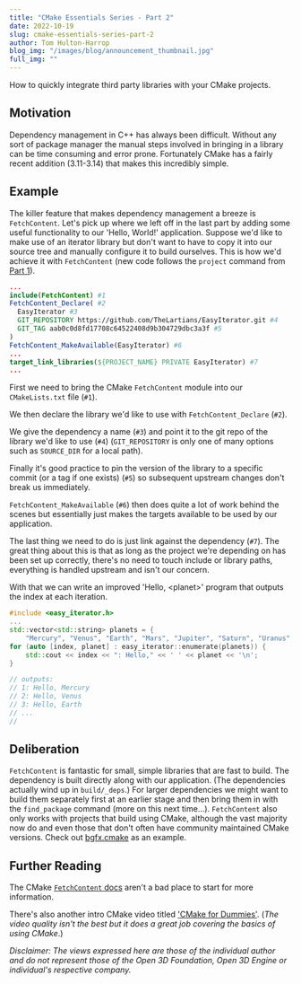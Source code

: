 ```yaml
---
title: "CMake Essentials Series - Part 2"
date: 2022-10-19
slug: cmake-essentials-series-part-2
author: Tom Hulton-Harrop
blog_img: "/images/blog/announcement_thumbnail.jpg"
full_img: ""
---
```

How to quickly integrate third party libraries with your CMake projects.

## Motivation

Dependency management in C++ has always been difficult. Without any sort of package manager the manual steps involved in bringing in a library can be time consuming and error prone. Fortunately CMake has a fairly recent addition (3.11-3.14) that makes this incredibly simple.

## Example

The killer feature that makes dependency management a breeze is `FetchContent`. Let's pick up where we left off in the last part by adding some useful functionality to our 'Hello, World!' application. Suppose we'd like to make use of an iterator library but don't want to have to copy it into our source tree and manually configure it to build ourselves. This is how we'd achieve it with `FetchContent` (new code follows the `project` command from [Part 1](/blog/posts/cmake-essentials-series-part-1)).

```cmake
...
include(FetchContent) #1
FetchContent_Declare( #2  
  EasyIterator #3
  GIT_REPOSITORY https://github.com/TheLartians/EasyIterator.git #4  
  GIT_TAG aab0c0d8fd17708c64522408d9b304729dbc3a3f #5
)
FetchContent_MakeAvailable(EasyIterator) #6
...
target_link_libraries(${PROJECT_NAME} PRIVATE EasyIterator) #7
...
```

First we need to bring the CMake `FetchContent` module into our `CMakeLists.txt` file (`#1`).

We then declare the library we'd like to use with `FetchContent_Declare` (`#2`).

We give the dependency a name (`#3`) and point it to the git repo of the library we'd like to use (`#4`) (`GIT_REPOSITORY` is only one of many options such as `SOURCE_DIR` for a local path).

Finally it's good practice to pin the version of the library to a specific commit (or a tag if one exists) (`#5`) so subsequent upstream changes don't break us immediately.

`FetchContent_MakeAvailable` (`#6`) then does quite a lot of work behind the scenes but essentially just makes the targets available to be used by our application.

The last thing we need to do is just link against the dependency (`#7`). The great thing about this is that as long as the project we're depending on has been set up correctly, there's no need to touch include or library paths, everything is handled upstream and isn't our concern.  
  
With that we can write an improved 'Hello, \<planet\>' program that outputs the index at each iteration.

```c++
#include <easy_iterator.h>
...
std::vector<std::string> planets = {    
    "Mercury", "Venus", "Earth", "Mars", "Jupiter", "Saturn", "Uranus", "Neptune", "Pluto?"};
for (auto [index, planet] : easy_iterator::enumerate(planets)) {    
    std::cout << index << ": Hello," << ' ' << planet << '\n';
}

// outputs:
// 1: Hello, Mercury
// 2: Hello, Venus
// 3: Hello, Earth
// ...
//
```

## Deliberation

`FetchContent` is fantastic for small, simple libraries that are fast to build. The dependency is built directly along with our application. (The dependencies actually wind up in `build/_deps`.) For larger dependencies we might want to build them separately first at an earlier stage and then bring them in with the `find_package` command (more on this next time...). `FetchContent` also only works with projects that build using CMake, although the vast majority now do and even those that don't often have community maintained CMake versions. Check out [bgfx.cmake](https://github.com/bkaradzic/bgfx.cmake) as an example.

## Further Reading

The CMake [`FetchContent` docs](https://cmake.org/cmake/help/latest/module/FetchContent.html) aren't a bad place to start for more information.  
  
There's also another intro CMake video titled ['CMake for Dummies'](https://youtu.be/7W4Q-XLnMaA). (_The video quality isn't the best but it does a great job covering the basics of using CMake_.)
  
_Disclaimer: The views expressed here are those of the individual author and do not represent those of the Open 3D Foundation, Open 3D Engine or individual's respective company._
